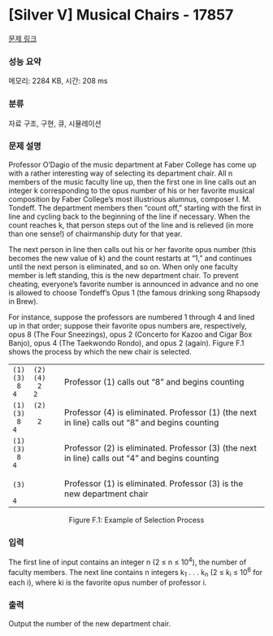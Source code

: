 # [Silver V] Musical Chairs - 17857 

[문제 링크](https://www.acmicpc.net/problem/17857) 

### 성능 요약

메모리: 2284 KB, 시간: 208 ms

### 분류

자료 구조, 구현, 큐, 시뮬레이션

### 문제 설명

<p>Professor O’Dagio of the music department at Faber College has come up with a rather interesting way of selecting its department chair. All n members of the music faculty line up, then the first one in line calls out an integer k corresponding to the opus number of his or her favorite musical composition by Faber College’s most illustrious alumnus, composer I. M. Tondeff. The department members then “count off,” starting with the first in line and cycling back to the beginning of the line if necessary. When the count reaches k, that person steps out of the line and is relieved (in more than one sense!) of chairmanship duty for that year.</p>

<p>The next person in line then calls out his or her favorite opus number (this becomes the new value of k) and the count restarts at “1,” and continues until the next person is eliminated, and so on. When only one faculty member is left standing, this is the new department chair. To prevent cheating, everyone’s favorite number is announced in advance and no one is allowed to choose Tondeff’s Opus 1 (the famous drinking song Rhapsody in Brew).</p>

<p>For instance, suppose the professors are numbered 1 through 4 and lined up in that order; suppose their favorite opus numbers are, respectively, opus 8 (The Four Sneezings), opus 2 (Concerto for Kazoo and Cigar Box Banjo), opus 4 (The Taekwondo Rondo), and opus 2 (again). Figure F.1 shows the process by which the new chair is selected.</p>

<table class="table table-bordered" style="width:100%;">
	<tbody>
		<tr>
			<td><code>(1)  (2)  (3)  (4)</code><br>
			<code> 8    2    4    2</code></td>
			<td style="vertical-align:middle;">Professor (1) calls out “8” and begins counting</td>
		</tr>
		<tr>
			<td><code>(1)  (2)  (3)     </code><br>
			<code> 8    2    4     </code></td>
			<td style="vertical-align:middle;">Professor (4) is eliminated. Professor (1) (the next in line) calls out “8” and begins counting</td>
		</tr>
		<tr>
			<td><code>(1)       (3)     </code><br>
			<code> 8         4     </code></td>
			<td style="vertical-align:middle;">Professor (2) is eliminated. Professor (3) (the next in line) calls out “4” and begins counting</td>
		</tr>
		<tr>
			<td><code>          (3)     </code><br>
			<code>           4     </code></td>
			<td style="vertical-align:middle;">Professor (1) is eliminated. Professor (3) is the new department chair</td>
		</tr>
	</tbody>
</table>

<p style="text-align: center;">Figure F.1: Example of Selection Process</p>

### 입력 

 <p>The first line of input contains an integer n (2 ≤ n ≤ 10<sup>4</sup>), the number of faculty members. The next line contains n integers k<sub>1</sub> . . . k<sub>n</sub> (2 ≤ k<sub>i</sub> ≤ 10<sup>6</sup> for each i), where ki is the favorite opus number of professor i.</p>

### 출력 

 <p>Output the number of the new department chair.</p>

